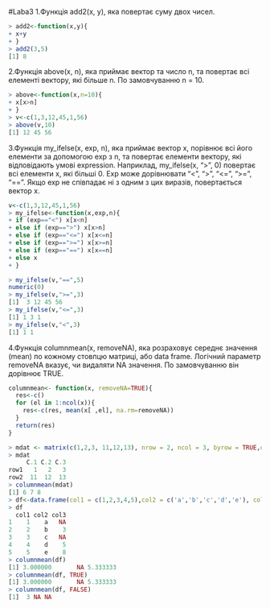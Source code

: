 #Laba3
1.Функція add2(x, y), яка повертає суму двох чисел.

```r
> add2<-function(x,y){
+ x+y
+ }
> add2(3,5)
[1] 8
```

2.Функція above(x, n), яка приймає вектор та число n, та повертає всі елементі вектору, які більше n. По замовчуванню n = 10.

```r
> above<-function(x,n=10){
+ x[x>n]
+ }
> v<-c(1,3,12,45,1,56)
> above(v,10)
[1] 12 45 56
```

3.Функція my_ifelse(x, exp, n), яка приймає вектор x, порівнює всі його елементи за допомогою exp з n, та повертає елементи вектору, які відповідають умові expression.
Наприклад, my_ifelse(x, “>”, 0) повертає всі елементи x, які більші 0. Exp може дорівнювати “<”, “>”, “<=”, “>=”, “==”. Якщо exp не співпадає ні з одним з цих виразів, повертається вектор x.

```r
v<-c(1,3,12,45,1,56)
> my_ifelse<-function(x,exp,n){
+ if (exp=="<") x[x<n]
+ else if (exp==">") x[x>n]
+ else if (exp=="<=") x[x<=n]
+ else if (exp==">=") x[x>=n]
+ else if (exp=="==") x[x==n]
+ else x
+ }

> my_ifelse(v,"==",5)
numeric(0)
> my_ifelse(v,">=",3)
[1]  3 12 45 56
> my_ifelse(v,"<=",3)
[1] 1 3 1
> my_ifelse(v,"<",3)
[1] 1 1
```

4.Функція columnmean(x, removeNA), яка розраховує середнє значення (mean) по кожному стовпцю матриці, або data frame. Логічний параметр removeNA вказує, чи видаляти NA значення. По замовчуванню він дорівнює TRUE.

```r
columnmean<- function(x, removeNA=TRUE){
  res<-c()
  for (el in 1:ncol(x)){
    res<-c(res, mean(x[ ,el], na.rm=removeNA))
  }
  return(res)
}

> mdat <- matrix(c(1,2,3, 11,12,13), nrow = 2, ncol = 3, byrow = TRUE,dimnames = list(c("row1","row2"),c("C.1", "C.2", "C.3")))
> mdat
     C.1 C.2 C.3
row1   1   2   3
row2  11  12  13
> columnmean(mdat)
[1] 6 7 8
> df<-data.frame(col1 = c(1,2,3,4,5),col2 = c('a','b','c','d','e'), col3 = c(NA, 3, NA, 5, 8))
> df
  col1 col2 col3
1    1    a   NA
2    2    b    3
3    3    c   NA
4    4    d    5
5    5    e    8
> columnmean(df)
[1] 3.000000       NA 5.333333
> columnmean(df, TRUE)
[1] 3.000000       NA 5.333333
> columnmean(df, FALSE)
[1]  3 NA NA
```
